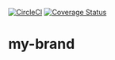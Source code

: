 [![CircleCI](https://dl.circleci.com/status-badge/img/gh/JosephNgabo/my-brand/tree/main.svg?style=svg)](https://dl.circleci.com/status-badge/redirect/gh/JosephNgabo/my-brand/tree/main)
[![Coverage Status](https://coveralls.io/repos/github/JosephNgabo/my-brand/badge.svg?branch=main)](https://coveralls.io/github/JosephNgabo/my-brand?branch=main)
# my-brand
